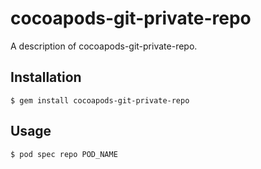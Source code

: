 # cocoapods-git-private-repo

A description of cocoapods-git-private-repo.

## Installation

    $ gem install cocoapods-git-private-repo

## Usage

    $ pod spec repo POD_NAME
